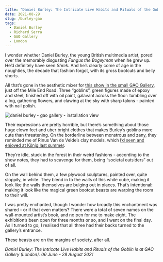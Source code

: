 ```yaml
---
title: "Daniel Burley: The Intricate Live Habits and Rituals of the Goblin | GAO Gallery"
date: 2021-08-29
slug: /burley-gao
tags:
  - Daniel Burley
  - Richard Serra
  - GAO Gallery
  - London
---
```


I wonder whether Daniel Burley, the young British multimedia artist, pored over the memorably disgusting *Fungus the Bogeyman* when he grew up. He’d definitely have seen *Shrek*. And he’s clearly come of age in the noughties, the decade that fashion forgot, with its gross bootcuts and belly shorts.

All that’s gone in the aesthetic mixer for [this show in the small GAO Gallery](http://www.gao.gallery/1595-2/), just off the Mile End Road. Three “goblins”, green figures made of epoxy and steel, finished off with oil paint, galavant across the floor: tumbling over a log, gathering flowers, and clawing at the sky with sharp talons - painted with nail polish.

![daniel burley - gao gallery - installation view](/burley-gao-1.jpeg)

Their expressions are pretty horrible, but there’s something about those huge clown feet and uber bright clothes that makes Burley’s goblins more cute than threatening. On the borderline between monstrous and zany, they reminded me of Rinus Van de Velde’s clay models, which [I’d seen and enjoyed at König last summer](/velde-koenig).

They’re idle, stuck in the forest in their weird fashions - according to the show notes, they had to scavenge for them, being “societal outsiders” out of all.

On the wall behind them, a few plywood sculptures, painted over, quite sloppily, in white. They blend in to the walls of this white cube, making it look like the walls themselves are bulging out in places. That’s intentional: making it look like the magical green bootcut beasts are warping the room to their will.

I was pretty enchanted, though I wonder how broadly this enchantment was shared - or if that even matters? There were a total of seven names on the wall-mounted artist’s book, and no pen for me to make eight. The exhibition’s been open for three months or so, and I went on the final day. As I turned to go, I realised that all three had their backs turned to the gallery’s entrance.

These beasts are on the margins of society, after all.

*Daniel Burley: The Intricate Live Habits and Rituals of the Goblin is at GAO Gallery (London). 06 June - 28 August 2021*
